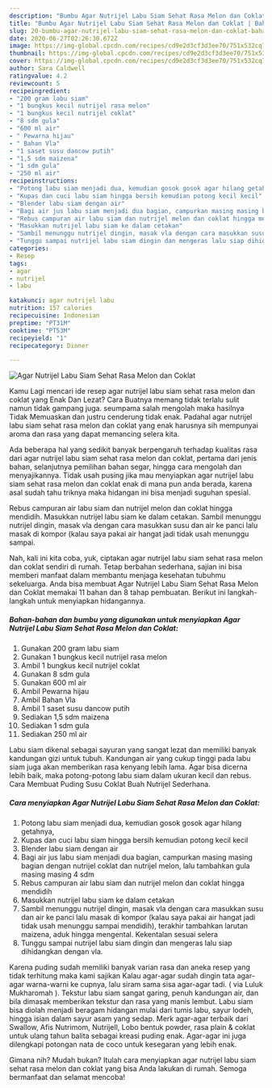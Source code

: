 ```yaml
---
description: "Bumbu Agar Nutrijel Labu Siam Sehat Rasa Melon dan Coklat | Bahan Membuat Agar Nutrijel Labu Siam Sehat Rasa Melon dan Coklat Yang Lezat"
title: "Bumbu Agar Nutrijel Labu Siam Sehat Rasa Melon dan Coklat | Bahan Membuat Agar Nutrijel Labu Siam Sehat Rasa Melon dan Coklat Yang Lezat"
slug: 20-bumbu-agar-nutrijel-labu-siam-sehat-rasa-melon-dan-coklat-bahan-membuat-agar-nutrijel-labu-siam-sehat-rasa-melon-dan-coklat-yang-lezat
date: 2020-06-27T02:26:30.672Z
image: https://img-global.cpcdn.com/recipes/cd9e2d3cf3d3ee70/751x532cq70/agar-nutrijel-labu-siam-sehat-rasa-melon-dan-coklat-foto-resep-utama.jpg
thumbnail: https://img-global.cpcdn.com/recipes/cd9e2d3cf3d3ee70/751x532cq70/agar-nutrijel-labu-siam-sehat-rasa-melon-dan-coklat-foto-resep-utama.jpg
cover: https://img-global.cpcdn.com/recipes/cd9e2d3cf3d3ee70/751x532cq70/agar-nutrijel-labu-siam-sehat-rasa-melon-dan-coklat-foto-resep-utama.jpg
author: Sara Caldwell
ratingvalue: 4.2
reviewcount: 5
recipeingredient:
- "200 gram labu siam"
- "1 bungkus kecil nutrijel rasa melon"
- "1 bungkus kecil nutrijel coklat"
- "8 sdm gula"
- "600 ml air"
- " Pewarna hijau"
- " Bahan Vla"
- "1 saset susu dancow putih"
- "1,5 sdm maizena"
- "1 sdm gula"
- "250 ml air"
recipeinstructions:
- "Potong labu siam menjadi dua, kemudian gosok gosok agar hilang getahnya,"
- "Kupas dan cuci labu siam hingga bersih kemudian potong kecil kecil"
- "Blender labu siam dengan air"
- "Bagi air jus labu siam menjadi dua bagian, campurkan masing masing bagian dengan nutrijel coklat dan nutrijel melon, lalu tambahkan gula masing masing 4 sdm"
- "Rebus campuran air labu siam dan nutrijel melon dan coklat hingga mendidih"
- "Masukkan nutrijel labu siam ke dalam cetakan"
- "Sambil menunggu nutrijel dingin, masak vla dengan cara masukkan susu dan air ke panci lalu masak di kompor (kalau saya pakai air hangat jadi tidak usah menunggu sampai mendidih), terakhir tambahkan larutan maizena, aduk hingga mengental. Kekentalan sesuai selera"
- "Tunggu sampai nutrijel labu siam dingin dan mengeras lalu siap dihidangkan dengan vla."
categories:
- Resep
tags:
- agar
- nutrijel
- labu

katakunci: agar nutrijel labu 
nutrition: 157 calories
recipecuisine: Indonesian
preptime: "PT31M"
cooktime: "PT53M"
recipeyield: "1"
recipecategory: Dinner

---
```



![Agar Nutrijel Labu Siam Sehat Rasa Melon dan Coklat](https://img-global.cpcdn.com/recipes/cd9e2d3cf3d3ee70/751x532cq70/agar-nutrijel-labu-siam-sehat-rasa-melon-dan-coklat-foto-resep-utama.jpg)

Kamu Lagi mencari ide resep agar nutrijel labu siam sehat rasa melon dan coklat yang Enak Dan Lezat? Cara Buatnya memang tidak terlalu sulit namun tidak gampang juga. seumpama salah mengolah maka hasilnya Tidak Memuaskan dan justru cenderung tidak enak. Padahal agar nutrijel labu siam sehat rasa melon dan coklat yang enak harusnya sih mempunyai aroma dan rasa yang dapat memancing selera kita.

Ada beberapa hal yang sedikit banyak berpengaruh terhadap kualitas rasa dari agar nutrijel labu siam sehat rasa melon dan coklat, pertama dari jenis bahan, selanjutnya pemilihan bahan segar, hingga cara mengolah dan menyajikannya. Tidak usah pusing jika mau menyiapkan agar nutrijel labu siam sehat rasa melon dan coklat enak di mana pun anda berada, karena asal sudah tahu triknya maka hidangan ini bisa menjadi suguhan spesial.

Rebus campuran air labu siam dan nutrijel melon dan coklat hingga mendidih. Masukkan nutrijel labu siam ke dalam cetakan. Sambil menunggu nutrijel dingin, masak vla dengan cara masukkan susu dan air ke panci lalu masak di kompor (kalau saya pakai air hangat jadi tidak usah menunggu sampai.


Nah, kali ini kita coba, yuk, ciptakan agar nutrijel labu siam sehat rasa melon dan coklat sendiri di rumah. Tetap berbahan sederhana, sajian ini bisa memberi manfaat dalam membantu menjaga kesehatan tubuhmu sekeluarga. Anda bisa membuat Agar Nutrijel Labu Siam Sehat Rasa Melon dan Coklat memakai 11 bahan dan 8 tahap pembuatan. Berikut ini langkah-langkah untuk menyiapkan hidangannya.

<!--inarticleads1-->

##### Bahan-bahan dan bumbu yang digunakan untuk menyiapkan Agar Nutrijel Labu Siam Sehat Rasa Melon dan Coklat:

1. Gunakan 200 gram labu siam
1. Gunakan 1 bungkus kecil nutrijel rasa melon
1. Ambil 1 bungkus kecil nutrijel coklat
1. Gunakan 8 sdm gula
1. Gunakan 600 ml air
1. Ambil  Pewarna hijau
1. Ambil  Bahan Vla
1. Ambil 1 saset susu dancow putih
1. Sediakan 1,5 sdm maizena
1. Sediakan 1 sdm gula
1. Sediakan 250 ml air


Labu siam dikenal sebagai sayuran yang sangat lezat dan memiliki banyak kandungan gizi untuk tubuh. Kandungan air yang cukup tinggi pada labu siam juga akan memberikan rasa kenyang lebih lama. Agar bisa dicerna lebih baik, maka potong-potong labu siam dalam ukuran kecil dan rebus. Cara Membuat Puding Susu Coklat Buah Nutrijel Sederhana. 

<!--inarticleads2-->

##### Cara menyiapkan Agar Nutrijel Labu Siam Sehat Rasa Melon dan Coklat:

1. Potong labu siam menjadi dua, kemudian gosok gosok agar hilang getahnya,
1. Kupas dan cuci labu siam hingga bersih kemudian potong kecil kecil
1. Blender labu siam dengan air
1. Bagi air jus labu siam menjadi dua bagian, campurkan masing masing bagian dengan nutrijel coklat dan nutrijel melon, lalu tambahkan gula masing masing 4 sdm
1. Rebus campuran air labu siam dan nutrijel melon dan coklat hingga mendidih
1. Masukkan nutrijel labu siam ke dalam cetakan
1. Sambil menunggu nutrijel dingin, masak vla dengan cara masukkan susu dan air ke panci lalu masak di kompor (kalau saya pakai air hangat jadi tidak usah menunggu sampai mendidih), terakhir tambahkan larutan maizena, aduk hingga mengental. Kekentalan sesuai selera
1. Tunggu sampai nutrijel labu siam dingin dan mengeras lalu siap dihidangkan dengan vla.


Karena puding sudah memiliki banyak varian rasa dan aneka resep yang tidak terhitung maka kami sajikan Kalau agar-agar sudah dingin tata agar-agar warna-warni ke cupnya, lalu siram sama sisa agar-agar tadi. ( via Luluk Mukharomah ). Tekstur labu siam sangat garing, penuh kandungan air, dan bila dimasak memberikan tekstur dan rasa yang manis lembut. Labu siam bisa diolah menjadi beragam hidangan mulai dari tumis labu, sayur lodeh, hingga isian dalam sayur asam yang sedap. Merk agar-agar terbaik dari Swallow, Afis Nutrimom, Nutrijell, Lobo bentuk powder, rasa plain &amp; coklat untuk ulang tahun balita sebagai kreasi puding enak. Agar-agar ini juga dilengkapi potongan nata de coco untuk kesegaran yang lebih enak. 

Gimana nih? Mudah bukan? Itulah cara menyiapkan agar nutrijel labu siam sehat rasa melon dan coklat yang bisa Anda lakukan di rumah. Semoga bermanfaat dan selamat mencoba!
